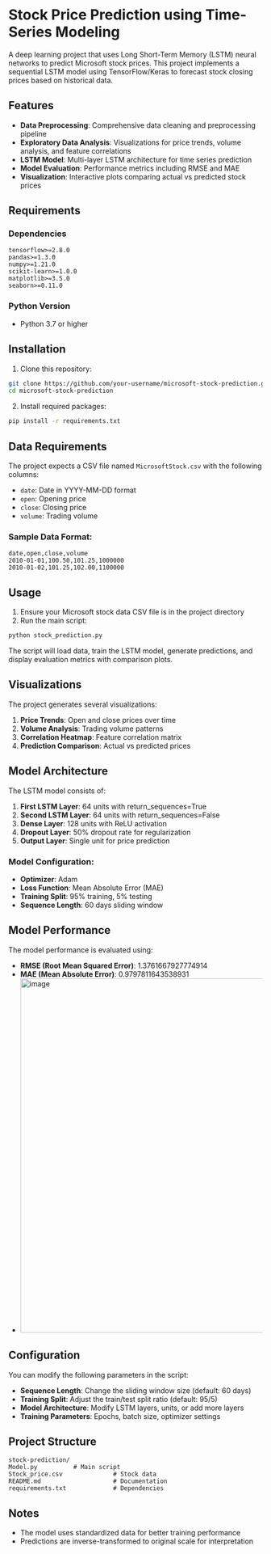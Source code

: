 # Stock Price Prediction using Time-Series Modeling

A deep learning project that uses Long Short-Term Memory (LSTM) neural networks to predict Microsoft stock prices. This project implements a sequential LSTM model using TensorFlow/Keras to forecast stock closing prices based on historical data.

## Features

- **Data Preprocessing**: Comprehensive data cleaning and preprocessing pipeline
- **Exploratory Data Analysis**: Visualizations for price trends, volume analysis, and feature correlations
- **LSTM Model**: Multi-layer LSTM architecture for time series prediction
- **Model Evaluation**: Performance metrics including RMSE and MAE
- **Visualization**: Interactive plots comparing actual vs predicted stock prices


## Requirements

### Dependencies
```
tensorflow>=2.8.0
pandas>=1.3.0
numpy>=1.21.0
scikit-learn>=1.0.0
matplotlib>=3.5.0
seaborn>=0.11.0
```

### Python Version
- Python 3.7 or higher

## Installation

1. Clone this repository:
```bash
git clone https://github.com/your-username/microsoft-stock-prediction.git
cd microsoft-stock-prediction
```

2. Install required packages:
```bash
pip install -r requirements.txt
```

## Data Requirements

The project expects a CSV file named `MicrosoftStock.csv` with the following columns:
- `date`: Date in YYYY-MM-DD format
- `open`: Opening price
- `close`: Closing price
- `volume`: Trading volume

### Sample Data Format:
```csv
date,open,close,volume
2010-01-01,100.50,101.25,1000000
2010-01-02,101.25,102.00,1100000
```

## Usage

1. Ensure your Microsoft stock data CSV file is in the project directory
2. Run the main script:
```bash
python stock_prediction.py
```

The script will load data, train the LSTM model, generate predictions, and display evaluation metrics with comparison plots.


## Visualizations

The project generates several visualizations:

1. **Price Trends**: Open and close prices over time
2. **Volume Analysis**: Trading volume patterns
3. **Correlation Heatmap**: Feature correlation matrix
4. **Prediction Comparison**: Actual vs predicted prices

## Model Architecture

The LSTM model consists of:
1. **First LSTM Layer**: 64 units with return_sequences=True
2. **Second LSTM Layer**: 64 units with return_sequences=False
3. **Dense Layer**: 128 units with ReLU activation
4. **Dropout Layer**: 50% dropout rate for regularization
5. **Output Layer**: Single unit for price prediction

### Model Configuration:
- **Optimizer**: Adam
- **Loss Function**: Mean Absolute Error (MAE)
- **Training Split**: 95% training, 5% testing
- **Sequence Length**: 60 days sliding window

## Model Performance

The model performance is evaluated using:
- **RMSE (Root Mean Squared Error)**: 1.3761667927774914
- **MAE (Mean Absolute Error)**: 0.9797811643538931
- <img width="996" height="701" alt="image" src="https://github.com/user-attachments/assets/9e54caef-68b6-48d4-bf18-9b4b75abe22f" />


## Configuration

You can modify the following parameters in the script:

- **Sequence Length**: Change the sliding window size (default: 60 days)
- **Training Split**: Adjust the train/test split ratio (default: 95/5)
- **Model Architecture**: Modify LSTM layers, units, or add more layers
- **Training Parameters**: Epochs, batch size, optimizer settings

## Project Structure

```
stock-prediction/
Model.py          # Main script
Stock_price.csv              # Stock data
README.md                    # Documentation
requirements.txt             # Dependencies

```

## Notes

- The model uses standardized data for better training performance
- Predictions are inverse-transformed to original scale for interpretation
